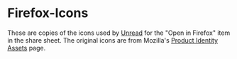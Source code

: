 # Firefox-Icons

These are copies of the icons used by [Unread](https://www.goldenhillsoftware.com/unread/) for the "Open in Firefox" item in the share sheet. The original icons are from Mozilla's [Product Identity Assets](https://design.firefox.com/photon/visuals/product-identity-assets.html) page.